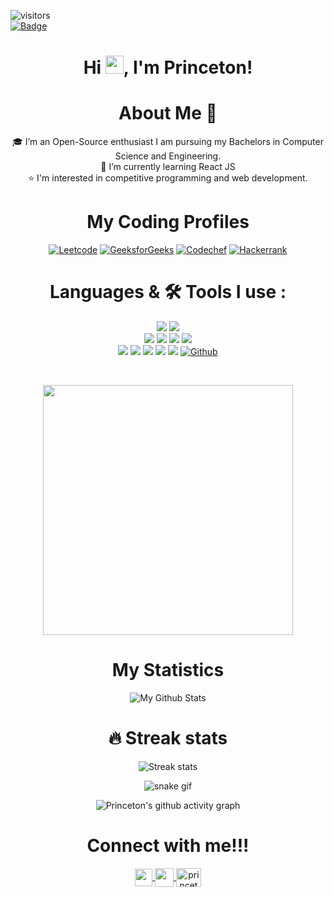 ![visitors](https://visitor-badge.laobi.icu/badge?page_id=Princeton21.Princeton21)<br/>
[![Badge](https://cp-logo.vercel.app/codechef/princeton0)](https://www.codechef.com/users/princeton0)

## <h1 align="center">Hi <img src="https://github.com/TheDudeThatCode/TheDudeThatCode/blob/master/Assets/Hi.gif" width="29px">, I'm Princeton! </h1>

<h1 align="center"> About Me 🚀</h1>
<div align="center">
🎓 I’m an Open-Source enthusiast I am pursuing my Bachelors in Computer Science and Engineering. <br/>
🌱 I’m currently learning React JS<br/>
⭐️ I'm interested in competitive programming and web development.
<div/>

# My Coding Profiles
[![Leetcode](https://img.shields.io/badge/-LeetCode-FFA116?style=for-the-badge&logo=LeetCode&logoColor=black)](https://leetcode.com/Princeton_)
[![GeeksforGeeks](https://img.shields.io/badge/GeeksforGeeks-298D46?style=for-the-badge&logo=geeksforgeeks&logoColor=white)](https://auth.geeksforgeeks.org/user/princeton2102/practice)
[![Codechef](https://img.shields.io/badge/-CodeChef-5B4638?style=for-the-badge&logo=CodeChef&logoColor=white)](https://www.codechef.com/users/princeton0)
[![Hackerrank](https://img.shields.io/badge/-Hackerrank-2EC866?style=for-the-badge&logo=HackerRank&logoColor=white)](https://www.hackerrank.com/princeton2102)

<!-- [![Codeforces](https://img.shields.io/badge/Codeforces-445f9d?style=for-the-badge&logo=Codeforces&logoColor=white)](https://codeforces.com/profile/Princeton_) -->
# Languages & 🛠 Tools I use :

[![](https://img.shields.io/badge/c++%20-%2300599C.svg?&style=for-the-badge&logo=c%2B%2B&logoColor=white)]()
[![](https://img.shields.io/badge/python%20-%2314354C.svg?&style=for-the-badge&logo=python&logoColor=FFD43B)]()<br/>
[![](https://img.shields.io/badge/html5%20-%23E34F26.svg?&style=for-the-badge&logo=html5&logoColor=white)]()
[![](https://img.shields.io/badge/css3%20-%231572B6.svg?&style=for-the-badge&logo=css3&logoColor=white)]()
[![](https://img.shields.io/badge/javascript%20-%23323330.svg?&style=for-the-badge&logo=javascript&logoColor=%23F7DF1E)]()
[![](https://img.shields.io/badge/react%20-%2320232a.svg?&style=for-the-badge&logo=react&logoColor=%2361DAFB)]()<br/>
[![](https://img.shields.io/badge/git%20-%23F05033.svg?&style=for-the-badge&logo=git&logoColor=white)]()
[![](https://img.shields.io/badge/sublime%20text%20-%2320232a.svg?&style=for-the-badge&logo=sublime-text&logoColor=FF9800)]()
[![](http://img.shields.io/badge/-VS%20Code-000000?style=for-the-badge&logo=Visual-studio-code&logoColor=blue)]()
[![](http://img.shields.io/badge/github-000000?style=for-the-badge&logo=github&logoColor=white)]()
[![](https://img.shields.io/badge/pycharm-143?style=for-the-badge&logo=pycharm&logoColor=black&color=black&labelColor=green)]()
[![Github](http://img.shields.io/badge/github-000000?style=for-the-badge&logo=github&logoColor=white)](https://github.com/Princeton21)
  

<br />
  
<div align="center">
  
<img width="400px" src="https://github-readme-stats.vercel.app/api/top-langs/?username=Princeton21&theme=algolia&border_radius=40%&show_icons=true&hide_border=true"><br/>
</div>  
  
#  My Statistics 
  
![My Github Stats](https://github-readme-stats.vercel.app/api?username=Princeton21&theme=algolia&count_private=true&border_radius=40%&show_icons=true&hide_border=true&&show_icons=true&count_private=true&include_all_commits=true)
# 🔥 Streak stats
![Streak stats](https://github-readme-streak-stats.herokuapp.com/?user=Princeton21&theme=algolia&show_icons=true&hide_border=true&border_radius=40%&count_private=true&include_all_commits=true)

  
<!-- ![Princeton's wakatime stats](https://github-readme-stats.vercel.app/api/wakatime?username=Princeton&theme=dark&bg_color=35,5f0a87,000000&&count_private=true&border_radius=40%&show_icons=true&hide_border=true&&show_icons=true&custom_title=Weekly%20Stats)  -->
![snake gif](https://github.com/Princeton21/Princeton21/blob/output/github-contribution-grid-snake.svg)
 
![Princeton's github activity graph](https://activity-graph.herokuapp.com/graph?username=Princeton21&theme=react-dark)


  
<!-- #  Recently played music
[![Alt text](https://spotify-recently-played-readme.vercel.app/api?user=ap9fl9nnxd94k0y1sln9wc4y0&count=2&width=300)](https://open.spotify.com/user/ap9fl9nnxd94k0y1sln9wc4y0)
 -->
  
#  Connect with me!!!
<div align="center">  
  <a href="https://www.linkedin.com/in/princeton-dsouza-a10568204/">
  <img align="center"  width="28px" src="https://raw.githubusercontent.com/rahuldkjain/github-profile-readme-generator/master/src/images/icons/Social/linked-in-alt.svg"  />
</a>
<a href="https://twitter.com/PrincetonDsouz4">
  <img align="center" width="30px" src="https://cdn-icons-png.flaticon.com/128/733/733579.png" />
</a>
<a href="https://www.hackerrank.com/princeton2102" target="blank"><img align="center" src="https://raw.githubusercontent.com/rahuldkjain/github-profile-readme-generator/master/src/images/icons/Social/hackerrank.svg" alt="princeton2102" height="30" width="40" /></a>
  </div>
